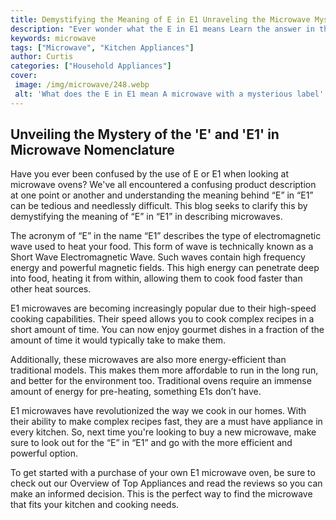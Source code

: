 ```yaml
---
title: Demystifying the Meaning of E in E1 Unraveling the Microwave Mystery
description: "Ever wonder what the E in E1 means Learn the answer in this blog post that demystifies the microwave mystery and reveals new insight into the symbols technology and history behind the classic kitchen device"
keywords: microwave
tags: ["Microwave", "Kitchen Appliances"]
author: Curtis
categories: ["Household Appliances"]
cover: 
 image: /img/microwave/248.webp
 alt: 'What does the E in E1 mean A microwave with a mysterious label'
---
```

## Unveiling the Mystery of the 'E' and 'E1' in Microwave Nomenclature
Have you ever been confused by the use of E or E1 when looking at microwave ovens? We've all encountered a confusing product description at one point or another and understanding the meaning behind “E” in “E1” can be tedious and needlessly difficult. This blog seeks to clarify this by demystifying the meaning of “E” in “E1” in describing microwaves.

The acronym of “E” in the name “E1” describes the type of electromagnetic wave used to heat your food. This form of wave is technically known as a Short Wave Electromagnetic Wave. Such waves contain high frequency energy and powerful magnetic fields. This high energy can penetrate deep into food, heating it from within, allowing them to cook food faster than other heat sources.

E1 microwaves are becoming increasingly popular due to their high-speed cooking capabilities. Their speed allows you to cook complex recipes in a short amount of time. You can now enjoy gourmet dishes in a fraction of the amount of time it would typically take to make them.

Additionally, these microwaves are also more energy-efficient than traditional models. This makes them more affordable to run in the long run, and better for the environment too. Traditional ovens require an immense amount of energy for pre-heating, something E1s don’t have.

E1 microwaves have revolutionized the way we cook in our homes. With their ability to make complex recipes fast, they are a must have appliance in every kitchen. So, next time you're looking to buy a new microwave, make sure to look out for the “E” in “E1” and go with the more efficient and powerful option.

To get started with a purchase of your own E1 microwave oven, be sure to check out our Overview of Top Appliances and read the reviews so you can make an informed decision. This is the perfect way to find the microwave that fits your kitchen and cooking needs.
